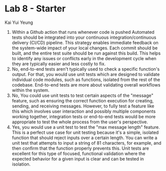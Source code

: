 # Lab 8 - Starter
Kai Yui Yeung

1. Within a Github action that runs whenever code is pushed
Automated tests should be integrated into your continuous integration/continuous delivery (CI/CD) pipeline. This strategy enables immediate feedback on the system-wide impact of your local changes. Each commit should be built, and the entire test suite should be run against this build. This helps to identify any issues or conflicts early in the development cycle when they are typically easier and less costly to fix.
2. No, end-to-end tests aren't typically used to check a specific function's output. For that, you would use unit tests which are designed to validate individual code modules, such as functions, isolated from the rest of the codebase. End-to-end tests are more about validating overall workflows within the system.
3. No, You could use unit tests to test certain aspects of the "message" feature, such as ensuring the correct function execution for creating, sending, and receiving messages. However, to fully test a feature like this which involves user interaction and possibly multiple components working together, integration tests or end-to-end tests would be more appropriate to test the whole process from the user's perspective.
4. Yes, you would use a unit test to test the "max message length" feature. This is a perfect use case for unit testing because it's a simple, isolated function that should reject inputs over a certain length. You can write a unit test that attempts to input a string of 81 characters, for example, and then confirm that the function properly prevents this. Unit tests are excellent for this type of focused, functional validation where the expected behavior for a given input is clear and can be tested in isolation.